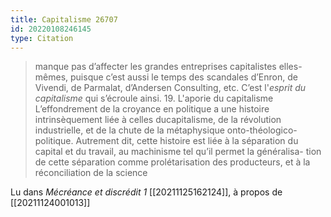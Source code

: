```yaml
---
title: Capitalisme 26707
id: 20220108246145
type: Citation
---
```


> manque pas d’affecter les grandes entreprises capitalistes elles-mêmes, puisque c’est aussi le temps des scandales d’Enron, de Vivendi, de Parmalat, d’Andersen Consulting, etc. C’est l'*esprit du capitalisme* qui s’écroule ainsi. 19. L'aporie du capitalisme L’effondrement de la croyance en politique a une histoire intrinsèquement liée à celles ducapitalisme, de la révolution industrielle, et de la chute de la métaphysique onto-théologico- politique. Autrement dit, cette histoire est liée à la séparation du capital et du travail, au machinisme tel qu’il permet la généralisa- tion de cette séparation comme prolétarisation des producteurs, et à la réconciliation de la science

Lu dans *Mécréance et discrédit 1* [[20211125162124]], à propos de [[20211124001013]]